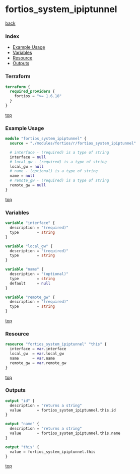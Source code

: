 # fortios_system_ipiptunnel

[back](../fortios.md)

### Index

- [Example Usage](#example-usage)
- [Variables](#variables)
- [Resource](#resource)
- [Outputs](#outputs)

### Terraform

```terraform
terraform {
  required_providers {
    fortios = ">= 1.6.18"
  }
}
```

[top](#index)

### Example Usage

```terraform
module "fortios_system_ipiptunnel" {
  source = "./modules/fortios/r/fortios_system_ipiptunnel"

  # interface - (required) is a type of string
  interface = null
  # local_gw - (required) is a type of string
  local_gw = null
  # name - (optional) is a type of string
  name = null
  # remote_gw - (required) is a type of string
  remote_gw = null
}
```

[top](#index)

### Variables

```terraform
variable "interface" {
  description = "(required)"
  type        = string
}

variable "local_gw" {
  description = "(required)"
  type        = string
}

variable "name" {
  description = "(optional)"
  type        = string
  default     = null
}

variable "remote_gw" {
  description = "(required)"
  type        = string
}
```

[top](#index)

### Resource

```terraform
resource "fortios_system_ipiptunnel" "this" {
  interface = var.interface
  local_gw  = var.local_gw
  name      = var.name
  remote_gw = var.remote_gw
}
```

[top](#index)

### Outputs

```terraform
output "id" {
  description = "returns a string"
  value       = fortios_system_ipiptunnel.this.id
}

output "name" {
  description = "returns a string"
  value       = fortios_system_ipiptunnel.this.name
}

output "this" {
  value = fortios_system_ipiptunnel.this
}
```

[top](#index)